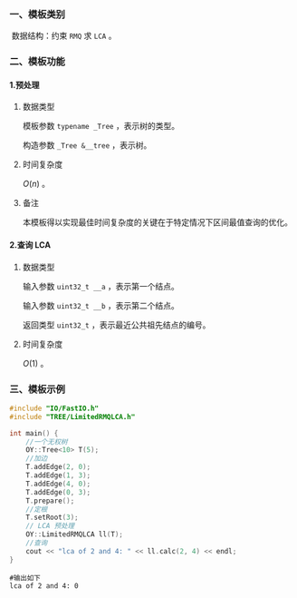 ### 一、模板类别

​	数据结构：约束 `RMQ` 求 `LCA` 。

### 二、模板功能

#### 1.预处理

1. 数据类型

   模板参数 `typename _Tree` ，表示树的类型。

   构造参数 `_Tree &__tree`​ ，表示树。

2. 时间复杂度

   $O(n)$ 。
   
3. 备注

   本模板得以实现最佳时间复杂度的关键在于特定情况下区间最值查询的优化。


#### 2.查询 LCA

1. 数据类型

   输入参数 `uint32_t __a` ，表示第一个结点。

   输入参数 `uint32_t __b` ，表示第二个结点。

   返回类型 `uint32_t` ，表示最近公共祖先结点的编号。

2. 时间复杂度

   $O(1)$ 。

### 三、模板示例

```c++
#include "IO/FastIO.h"
#include "TREE/LimitedRMQLCA.h"

int main() {
    //一个无权树
    OY::Tree<10> T(5);
    //加边
    T.addEdge(2, 0);
    T.addEdge(1, 3);
    T.addEdge(4, 0);
    T.addEdge(0, 3);
    T.prepare();
    //定根
    T.setRoot(3);
    // LCA 预处理
    OY::LimitedRMQLCA ll(T);
    //查询
    cout << "lca of 2 and 4: " << ll.calc(2, 4) << endl;
}
```

```
#输出如下
lca of 2 and 4: 0

```

